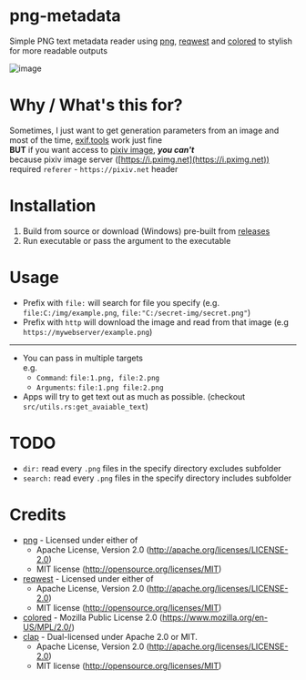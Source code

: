 # png-metadata

Simple PNG text metadata reader using [png](https://github.com/image-rs/image-png), [reqwest](https://github.com/seanmonstar/reqwest) and [colored](https://github.com/mackwic/colored) to stylish for more readable outputs

![image](https://user-images.githubusercontent.com/76484203/222798344-e02b7197-cdd0-4309-8230-0544ff73d74d.png)

# Why / What's this for?

Sometimes, I just want to get generation parameters from an image and most of the time, [exif.tools](https://exif.tools) work just fine  
**BUT** if you want access to [pixiv image](https://pixiv.net), ***you can't***  
because pixiv image server ([https://i.pximg.net](https://i.pximg.net)) required `referer` - `https://pixiv.net` header

# Installation

1. Build from source or download (Windows) pre-built from [releases](https://github.com/Meonako/png-metadata/releases)
2. Run executable or pass the argument to the executable

# Usage

- Prefix with `file:` will search for file you specify (e.g. `file:C:/img/example.png`, `file:"C:/secret-img/secret.png"`)
- Prefix with `http` will download the image and read from that image (e.g `https://mywebserver/example.png`)

---

- You can pass in multiple targets  
  e.g.
    - `Command`: `file:1.png, file:2.png`
    - `Arguments`: `file:1.png file:2.png`
- Apps will try to get text out as much as possible. (checkout `src/utils.rs:get_avaiable_text`)

# TODO

- `dir:` read every `.png` files in the specify directory excludes subfolder
- `search:` read every `.png` files in the specify directory includes subfolder

# Credits
  - [png](https://github.com/image-rs/image-png) - Licensed under either of
    - Apache License, Version 2.0 (http://apache.org/licenses/LICENSE-2.0)
    - MIT license (http://opensource.org/licenses/MIT)
  - [reqwest](https://github.com/seanmonstar/reqwest) - Licensed under either of
    - Apache License, Version 2.0 (http://apache.org/licenses/LICENSE-2.0)
    - MIT license (http://opensource.org/licenses/MIT)
  - [colored](https://github.com/mackwic/colored) - Mozilla Public License 2.0 (https://www.mozilla.org/en-US/MPL/2.0/)
  - [clap](https://github.com/clap-rs/clap) - Dual-licensed under Apache 2.0 or MIT.
    - Apache License, Version 2.0 (http://apache.org/licenses/LICENSE-2.0)
    - MIT license (http://opensource.org/licenses/MIT)
